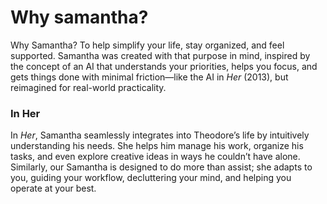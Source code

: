 # Why samantha?

Why Samantha? To help simplify your life, stay organized, and feel supported. Samantha was created with that purpose in mind, inspired by the concept of an AI that understands your priorities, helps you focus, and gets things done with minimal friction—like the AI in _Her_ (2013), but reimagined for real-world practicality.

### In Her

In _Her_, Samantha seamlessly integrates into Theodore’s life by intuitively understanding his needs. She helps him manage his work, organize his tasks, and even explore creative ideas in ways he couldn’t have alone. Similarly, our Samantha is designed to do more than assist; she adapts to you, guiding your workflow, decluttering your mind, and helping you operate at your best.